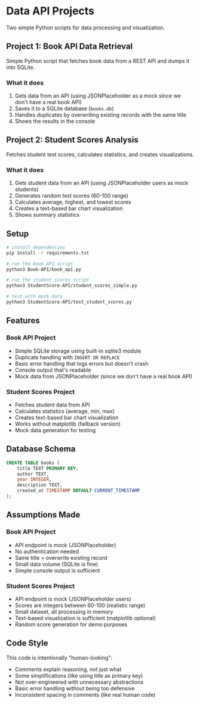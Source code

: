 # Data API Projects

Two simple Python scripts for data processing and visualization.

## Project 1: Book API Data Retrieval

Simple Python script that fetches book data from a REST API and dumps it into SQLite.

### What it does

1. Gets data from an API (using JSONPlaceholder as a mock since we don't have a real book API)
2. Saves it to a SQLite database (`books.db`)
3. Handles duplicates by overwriting existing records with the same title
4. Shows the results in the console

## Project 2: Student Scores Analysis

Fetches student test scores, calculates statistics, and creates visualizations.

### What it does

1. Gets student data from an API (using JSONPlaceholder users as mock students)
2. Generates random test scores (60-100 range)
3. Calculates average, highest, and lowest scores
4. Creates a text-based bar chart visualization
5. Shows summary statistics

## Setup

```bash
# install dependencies
pip install -r requirements.txt

# run the book API script
python3 Book-API/book_api.py

# run the student scores script
python3 StudentScore-API/student_scores_simple.py

# test with mock data
python3 StudentScore-API/test_student_scores.py
```

## Features

### Book API Project
- Simple SQLite storage using built-in sqlite3 module
- Duplicate handling with `INSERT OR REPLACE`
- Basic error handling that logs errors but doesn't crash
- Console output that's readable
- Mock data from JSONPlaceholder (since we don't have a real book API)

### Student Scores Project
- Fetches student data from API
- Calculates statistics (average, min, max)
- Creates text-based bar chart visualization
- Works without matplotlib (fallback version)
- Mock data generation for testing

## Database Schema

```sql
CREATE TABLE books (
    title TEXT PRIMARY KEY,
    author TEXT,
    year INTEGER,
    description TEXT,
    created_at TIMESTAMP DEFAULT CURRENT_TIMESTAMP
);
```

## Assumptions Made

### Book API Project
- API endpoint is mock (JSONPlaceholder)
- No authentication needed
- Same title = overwrite existing record
- Small data volume (SQLite is fine)
- Simple console output is sufficient

### Student Scores Project
- API endpoint is mock (JSONPlaceholder users)
- Scores are integers between 60-100 (realistic range)
- Small dataset, all processing in memory
- Text-based visualization is sufficient (matplotlib optional)
- Random score generation for demo purposes

## Code Style

This code is intentionally "human-looking":
- Comments explain reasoning, not just what
- Some simplifications (like using title as primary key)
- Not over-engineered with unnecessary abstractions
- Basic error handling without being too defensive
- Inconsistent spacing in comments (like real human code)
